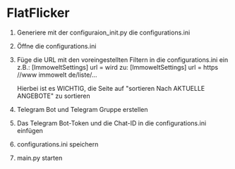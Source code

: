 # FlatFlicker

1. Generiere mit der configuraion_init.py die configurations.ini
2. Öffne die configurations.ini
3. Füge die URL mit den voreingestellten Filtern in die configurations.ini ein
      z.B.: 
      [ImmoweltSettings]
      url = <url path>
      wird zu:
      [ImmoweltSettings]
      url = https //www immowelt de/liste/...
      
      Hierbei ist es WICHTIG, die Seite auf "sortieren Nach AKTUELLE ANGEBOTE" zu sortieren
4. Telegram Bot und Telegram Gruppe erstellen
5. Das Telegram Bot-Token und die Chat-ID in die configurations.ini einfügen
6. configurations.ini speichern
7. main.py starten
      

